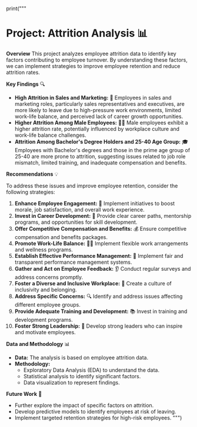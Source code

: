 print("""
# **Project: Attrition Analysis** 📊

**Overview** 
This project analyzes employee attrition data to identify key factors contributing to employee turnover. By understanding these factors, we can implement strategies to improve employee retention and reduce attrition rates.

**Key Findings** 🔍

* **High Attrition in Sales and Marketing:** 💼 Employees in sales and marketing roles, particularly sales representatives and executives, are more likely to leave due to high-pressure work environments, limited work-life balance, and perceived lack of career growth opportunities. 
* **Higher Attrition Among Male Employees:** 👨‍💼 Male employees exhibit a higher attrition rate, potentially influenced by workplace culture and work-life balance challenges. 
* **Attrition Among Bachelor's Degree Holders and 25-40 Age Group:** 🎓 Employees with Bachelor's degrees and those in the prime age group of 25-40 are more prone to attrition, suggesting issues related to job role mismatch, limited training, and inadequate compensation and benefits.

**Recommendations** 💡

To address these issues and improve employee retention, consider the following strategies:

1. **Enhance Employee Engagement:** 🎉 Implement initiatives to boost morale, job satisfaction, and overall work experience. 
2. **Invest in Career Development:** 🚀 Provide clear career paths, mentorship programs, and opportunities for skill development. 
3. **Offer Competitive Compensation and Benefits:** 💰 Ensure competitive compensation and benefits packages.
4. **Promote Work-Life Balance:** 🧘‍♀️ Implement flexible work arrangements and wellness programs. 
5. **Establish Effective Performance Management:** 🎯 Implement fair and transparent performance management systems. 
6. **Gather and Act on Employee Feedback:** 👂 Conduct regular surveys and address concerns promptly. 
7. **Foster a Diverse and Inclusive Workplace:** 🤝 Create a culture of inclusivity and belonging. 
8. **Address Specific Concerns:** 🔍 Identify and address issues affecting different employee groups.
9. **Provide Adequate Training and Development:** 📚 Invest in training and development programs.
10. **Foster Strong Leadership:** 💪 Develop strong leaders who can inspire and motivate employees.

**Data and Methodology** 📊

* **Data:** The analysis is based on employee attrition data.
* **Methodology:** 
  * Exploratory Data Analysis (EDA) to understand the data.
  * Statistical analysis to identify significant factors.
  * Data visualization to represent findings.

**Future Work** 🔮

* Further explore the impact of specific factors on attrition.
* Develop predictive models to identify employees at risk of leaving.
* Implement targeted retention strategies for high-risk employees.
""")
